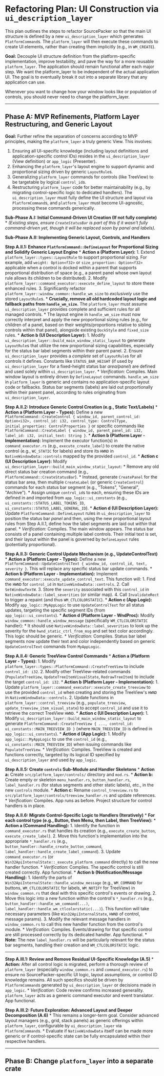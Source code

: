 # Refactoring Plan: UI Construction via `ui_description_layer`

This plan outlines the steps to refactor SourcePacker so that the main UI structure is defined by a new `ui_description_layer` which generates `PlatformCommand`s. The `platform_layer` will then execute these commands to create UI elements, rather than creating them implicitly (e.g., in `WM_CREATE`).

**Goal:** Decouple UI structure definition from the platform-specific implementation, improve testability, and pave the way for a more reusable `platform_layer`. The application should remain functional after each major step. We want the platform_layer to be independent of the actual application UI. The goal is to eventually break it out into a separate library that any application can use.

Whenever you want to change how your window looks like or population of controls, you should never need to change the platform_layer.

---

## Phase A: MVP Refinements, Platform Layer Restructuring, and Generic Layout

**Goal:** Further refine the separation of concerns according to MVP principles, making the `platform_layer` a truly generic View. This involves:
1.  Ensuring all UI-specific knowledge (including layout definitions and application-specific control IDs) resides in the `ui_description_layer` (View definition) or `app_logic` (Presenter).
2.  Enhancing the `platform_layer`'s layout engine to support dynamic and proportional sizing driven by generic `LayoutRule`s.
3.  Generalizing `platform_layer` commands for controls (like TreeView) to be targetable by logical `control_id`s.
4.  Restructuring `platform_layer` code for better maintainability (e.g., by migrating control-specific logic to dedicated handlers).
The `ui_description_layer` must fully define the UI structure and layout via `PlatformCommand`s, and `platform_layer` must become UI-agnostic, processing these commands generically.

**Sub-Phase A.I: Initial Command-Driven UI Creation (If not fully complete)**
    *   *(Existing steps, ensure `CreateStatusBar` is part of this if it wasn't fully command-driven yet, though it will be replaced soon by panel and labels).*

**Sub-Phase A.II: Implementing Generic Layout, Controls, and Handlers**

**Step A.II.1: Enhance `PlatformCommand::DefineLayout` for Proportional Sizing and Solidify Generic Layout Engine**
    *   **Action a (Platform Layer):**
        1.  Extend `platform_layer::types::LayoutRule` to support proportional sizing. For example, add `weight: Option<f32>` or `size_proportion: Option<f32>` applicable when a control is docked within a parent that supports proportional distribution of space (e.g., a parent panel whose own layout rule allows its children to be distributed).
        2.  Modify `platform_layer::command_executor::execute_define_layout` to store these enhanced rules.
        3.  Significantly refactor `platform_layer::window_common::handle_wm_size` to *exclusively* use the stored `LayoutRule`s.
            *   **Crucially, remove all old hardcoded layout logic and fallback paths from `handle_wm_size`.** The `platform_layer` must assume `ui_description_layer` provides complete and sufficient rules for all managed controls.
            *   The layout engine in `handle_wm_size` must now correctly interpret and apply the new proportional sizing rules (e.g., for children of a panel, based on their weights/proportions relative to sibling controls within that panel), alongside existing `DockStyle` and `fixed_size` rules.
    *   **Action b (UI Description Layer):**
        1.  Modify `ui_description_layer::build_main_window_static_layout` to generate `LayoutRule`s that utilize the new proportional sizing capabilities, especially for the status bar label segments within their parent panel.
        2.  Ensure `ui_description_layer` provides a *complete* set of `LayoutRule`s for all controls it defines. Constants like `STATUS_BAR_HEIGHT` (if used by `ui_description_layer` for a fixed-height status bar *area/panel*) are defined and used solely within `ui_description_layer`.
    *   *Verification:* Compiles. Main window layout is entirely driven by `DefineLayout` commands. `handle_wm_size` in `platform_layer` is generic and contains no application-specific layout code or fallbacks. Status bar segments (labels) are laid out proportionally within their parent panel, according to rules originating from `ui_description_layer`.

**Step A.II.2: Introduce Generic Control Creation (e.g., Static Text/Labels)**
    *   **Action a (Platform Layer - Types):** Define a new `PlatformCommand::CreateControl { window_id, parent_control_id: Option<i32>, control_id: i32, control_type: ControlType, initial_properties: ControlProperties }` or specific commands like `PlatformCommand::CreateLabel { window_id, parent_panel_id: i32, label_id: i32, initial_text: String }`.
    *   **Action b (Platform Layer - Implementation):** Implement the executor function(s) in `command_executor.rs` (e.g., `execute_create_label`) to create the native control (e.g., `WC_STATIC` for labels) and store its `HWND` in `NativeWindowData::controls` mapped by the provided `control_id`.
    *   **Action c (UI Description Layer):** Modify `ui_description_layer::build_main_window_static_layout`:
        *   Remove any old direct status bar creation command (e.g., `PlatformCommand::CreateStatusBar`).
        *   Instead, generate `CreatePanel` for the status bar area, then multiple `CreateLabel` (or generic `CreateControl`) commands for each status bar segment (e.g., "Tokens", "General", "Archive").
        *   Assign unique `control_id`s to each, ensuring these IDs are defined in and imported from `app_logic::ui_constants` (e.g., `ui_constants::STATUS_LABEL_TOKENS_ID`, `ui_constants::STATUS_LABEL_GENERAL_ID`).
    *   **Action d (UI Description Layer):** Update `PlatformCommand::DefineLayout` rules in `ui_description_layer` to position the status bar *panel* and then, using the new proportional layout rules from Step A.II.1, define how the label segments are laid out *within* that panel.
    *   *Verification:* Compiles. The main window appears. The status bar consists of a panel containing multiple label controls. Their initial text is set, and their layout within the panel is governed by `DefineLayout` rules (potentially proportional).

**Step A.II.3: Generic Control Update Mechanism (e.g., UpdateControlText)**
    *   **Action a (Platform Layer - Types):** Define a new `PlatformCommand::UpdateControlText { window_id, control_id, text, severity }`. This will replace any specific status bar update commands.
    *   **Action b (Platform Layer - Implementation):** Implement `command_executor::execute_update_control_text`. This function will:
        1.  Find the `HWND` for `control_id` in `NativeWindowData::controls`.
        2.  Call `SetWindowTextW`.
        3.  Store the `severity` associated with this `control_id` in `NativeWindowData::label_severities` (or similar map).
        4.  Call `InvalidateRect` to trigger a repaint (and thus `WM_CTLCOLORSTATIC`).
    *   **Action c (App Logic):** Modify `app_logic::MyAppLogic` to use `UpdateControlText` for all status updates, targeting the specific segment IDs (from `app_logic::ui_constants`).
    *   **Action d (Platform Layer - WndProc):** Modify `window_common::handle_window_message` (specifically `WM_CTLCOLORSTATIC` handler):
        *   It should use `NativeWindowData::label_severities` to look up the severity for the `hwnd_static_ctrl_from_msg` and set text color accordingly. This logic should be generic.
    *   *Verification:* Compiles. Status bar label segments now update their text and color independently based on generic `UpdateControlText` commands from `MyAppLogic`.

**Step A.II.4: Generic TreeView Control Commands**
    *   **Action a (Platform Layer - Types):**
        1.  Modify `platform_layer::types::PlatformCommand::CreateTreeView` to include `control_id: i32`.
        2.  Modify other TreeView-related commands (`PopulateTreeView`, `UpdateTreeItemVisualState`, `RedrawTreeItem`) to include the target `control_id: i32`.
    *   **Action b (Platform Layer - Implementation):**
        1.  Update `platform_layer::command_executor::execute_create_treeview` to use the provided `control_id` when creating and storing the TreeView's `HWND` in `NativeWindowData::controls`.
        2.  Update functions in `platform_layer::control_treeview` (e.g., `populate_treeview`, `update_treeview_item_visual_state`) to accept `control_id` and use it to retrieve the correct TreeView `HWND`.
    *   **Action c (UI Description Layer):**
        1.  Modify `ui_description_layer::build_main_window_static_layout` to generate `PlatformCommand::CreateTreeView { ..., control_id: ui_constants::MAIN_TREEVIEW_ID }` (where `MAIN_TREEVIEW_ID` is defined in `app_logic::ui_constants`).
    *   **Action d (App Logic):**
        1.  Modify `app_logic::MyAppLogic` to use the `control_id` (e.g., `ui_constants::MAIN_TREEVIEW_ID`) when issuing commands like `PopulateTreeView`.
    *   *Verification:* Compiles. TreeView is created and functions correctly, targeted by its logical ID specified by `ui_description_layer` and used by `app_logic`.

**Step A.II.5: Create `controls` Sub-Module and Handler Skeletons**
    *   **Action a:** Create `src/platform_layer/controls/` directory and `mod.rs`.
    *   **Action b:** Create empty or skeleton `menu_handler.rs`, `button_handler.rs`, `label_handler.rs` (for status segments and other static labels), etc., in the new `controls` module.
    *   **Action c:** Rename `control_treeview.rs` to `src/platform_layer/controls/treeview_handler.rs` and update references.
    *   *Verification:* Compiles. App runs as before. Project structure for control handlers is in place.

**Step A.II.6: Migrate Control-Specific Logic to Handlers (Iteratively)**
    *   **For each control type (e.g., Button, then Menu, then Label, then TreeView):**
        *   **Action a (Command Handling):**
            1.  Identify the function in `command_executor.rs` that handles its creation (e.g., `execute_create_button`, `execute_create_label`).
            2.  Move this function's implementation into the appropriate `*_handler.rs` (e.g., `button_handler::handle_create_button_command`, `label_handler::handle_create_label_command`).
            3.  Update `command_executor.rs` (or `Win32ApiInternalState::_execute_platform_command` directly) to call the new handler function.
            *   *Verification:* Compiles. The specific control is still created correctly. App functional.
        *   **Action b (Notification/Message Handling):**
            1.  Identify the parts of `Win32ApiInternalState::handle_window_message` (e.g., `WM_COMMAND` for buttons, `WM_CTLCOLORSTATIC` for labels, `WM_NOTIFY` for TreeView) in `window_common.rs` that deal with this specific control's events or drawing.
            2.  Move this logic into a new function within the control's `*_handler.rs` (e.g., `button_handler::handle_wm_command(...)`, `label_handler::handle_wm_ctlcolorstatic(...)`). This function will take necessary parameters (like `Win32ApiInternalState`, `HWND` of control, message params).
            3.  Modify the relevant message handlers in `window_common.rs` to call this new handler function from the control's module.
            *   *Verification:* Compiles. Events/drawing for that specific control are still processed correctly by its dedicated handler. App functional.
    *   **Note:** The new `label_handler.rs` will be particularly relevant for the status bar segments, handling their creation and `WM_CTLCOLORSTATIC` logic.

---

**Step A.III.1: Review and Remove Residual UI-Specific Knowledge (A.5)**
    *   **Action:** After all control logic is migrated, perform a thorough review of `platform_layer` (especially `window_common.rs` and `command_executor.rs`) to ensure no SourcePacker-specific UI logic, layout assumptions, or control ID knowledge remains. All such specifics should be driven by `PlatformCommand`s generated by `ui_description_layer` or decisions made in `app_logic`.
    *   *Verification:* Code review confirms increased generality. `platform_layer` acts as a generic command executor and event translator. App functional.

**Step A.III.2: Future Exploration: Advanced Layout and Deeper Decomposition (A.6)**
    *   This remains a longer-term goal. Consider advanced layout managers (e.g., grid, stack panels) as generic offerings within `platform_layer`, configurable by `ui_description_layer` via `PlatformCommand`s.
    *   Evaluate if `NativeWindowData` itself can be made more generic or if control-specific state can be fully encapsulated within their respective handlers.

---

## Phase B: Change `platform_layer` into a separate crate
